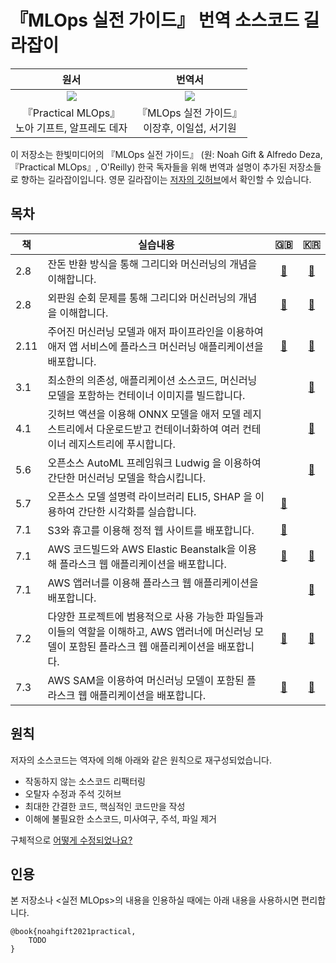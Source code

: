 # 『MLOps 실전 가이드』 번역 소스코드 길라잡이

<table>
<thead align="center">
  <tr>
    <th>원서</th>
    <th>번역서</th>
  </tr>
</thead>
<tbody align="center">
  <tr>
    <td><img width="" src="https://user-images.githubusercontent.com/58792/121539559-c6787e80-c9d3-11eb-9f48-5d25924fad25.png"></td>
    <td><img width="" src="https://user-images.githubusercontent.com/58792/121539559-c6787e80-c9d3-11eb-9f48-5d25924fad25.png"></td>
  </tr>
  <tr>
    <td>『Practical MLOps』<br>노아 기프트, 알프레도 데자</td>
    <td>『MLOps 실전 가이드』<br>이장후, 이일섭, 서기원</td>
  </tr>
</tbody>
</table>


이 저장소는 한빛미디어의 『MLOps 실전 가이드』 (원: Noah Gift & Alfredo Deza, 『Practical MLOps』, O'Reilly) 한국 독자들을 위해 번역과 설명이 추가된 저장소들로 향하는 길라잡이입니다. 영문 길라잡이는 [저자의 깃허브](https://github.com/paiml/practical-mlops-book)에서 확인할 수 있습니다.

## 목차

| 책 | 실습내용 | 🇬🇧 | 🇰🇷 |
| --- | --- |:---:|:---:|
| 2.8 | 잔돈 반환 방식을 통해 그리디와 머신러닝의 개념을 이해합니다. | [🔗](https://github.com/noahgift/greedy_coin) | [🔗](https://github.com/ProtossDragoon/greedy-change) |
| 2.8 | 외판원 순회 문제를 통해 그리디와 머신러닝의 개념을 이해합니다. |[🔗](https://github.com/noahgift/or) | [🔗](https://github.com/ProtossDragoon/greedy-tsp) |
| 2.11 | 주어진 머신러닝 모델과 애저 파이프라인을 이용하여 애저 앱 서비스에 플라스크 머신러닝 애플리케이션을 배포합니다. | [🔗](https://github.com/noahgift/flask-ml-azure-serverless) | [🔗](https://github.com/ProtossDragoon/flask-ml-azure) |
| 3.1 | 최소한의 의존성, 애플리케이션 소스코드, 머신러닝 모델을 포함하는 컨테이너 이미지를 빌드합니다. |  | [🔗](https://github.com/ProtossDragoon/flask-docker) |
| 4.1 | 깃허브 액션을 이용해 ONNX 모델을 애저 모델 레지스트리에서 다운로드받고 컨테이너화하여 여러 컨테이너 레지스트리에 푸시합니다. |  | [🔗](https://github.com/ProtossDragoon/flask-docker-onnx-azure) |
| 5.6 | 오픈소스 AutoML 프레임워크 Ludwig 을 이용하여 간단한 머신러닝 모델을 학습시킵니다. |  | [🔗](https://github.com/ProtossDragoon/ludwig-quickstart/blob/main/notebook/Ludwig.ipynb) |
| 5.7 | 오픈소스 모델 설명력 라이브러리 ELI5, SHAP 을 이용하여 간단한 시각화를 실습합니다. | [🔗](https://github.com/noahgift/model-explainability) |  |
| 7.1 | S3와 휴고를 이용해 정적 웹 사이트를 배포합니다. | [🔗](https://github.com/noahgift/dukehugofeb1) |  |
| 7.1 | AWS 코드빌드와 AWS Elastic Beanstalk을 이용해 플라스크 웹 애플리케이션을 배포합니다. | [🔗](https://github.com/noahgift/Flask-Elastic-Beanstalk) | [🔗](https://github.com/ProtossDragoon/flask-elastic-beanstalk) |
| 7.1 | AWS 앱러너를 이용해 플라스크 웹 애플리케이션을 배포합니다. |  | [🔗](https://github.com/ProtossDragoon/flask-fargate-apprunner) |
| 7.2 | 다양한 프로젝트에 범용적으로 사용 가능한 파일들과 이들의 역할을 이해하고, AWS 앱러너에 머신러닝 모델이 포함된 플라스크 웹 애플리케이션을 배포합니다. | [🔗](https://github.com/noahgift/Python-MLOps-Cookbook) | [🔗](https://github.com/ProtossDragoon/mlops-recipe) |
| 7.3 | AWS SAM을 이용하여 머신러닝 모델이 포함된 플라스크 웹 애플리케이션을 배포합니다. | [🔗](https://github.com/noahgift/Python-MLOps-Cookbook/tree/main/recipes/aws-lambda-sam) | [🔗](https://github.com/ProtossDragoon/aws-sam) |

## 원칙

저자의 소스코드는 역자에 의해 아래와 같은 원칙으로 재구성되었습니다.

- 작동하지 않는 소스코드 리팩터링
- 오탈자 수정과 주석 깃허브
- 최대한 간결한 코드, 핵심적인 코드만을 작성
- 이해에 불필요한 소스코드, 미사여구, 주석, 파일 제거

구체적으로 [어떻게 수정되었나요?](./EX.md)

## 인용

본 저장소나 <실전 MLOps>의 내용을 인용하실 때에는 아래 내용을 사용하시면 편리합니다.

```
@book{noahgift2021practical,
    TODO
}
```
